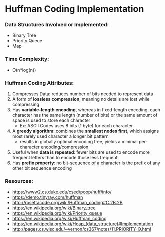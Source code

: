 # Huffman Coding Implementation

### Data Structures Involved or Implemented: 
* Binary Tree
* Priority Queue
* Map 

### Time Complexity: 
* O(n*log(n)) 

### Huffman Coding Attributes:   
1. Compresses Data: reduces number of bits needed to represent data 
1. A form of **lossless compression**, meaning no details are lost while compressing
1. Has **variable-length encoding**, whereas in fixed-length encoding, each character has the same length (number of bits) or the same amount of space is used to store each character
   * Ex: ASCII Codes uses 8 bits (1 byte) for each character 
1. A **greedy algorithm**: combines the **smallest nodes first**, which assigns most rarely used character a longer bit pattern 
   * results in globally optimal encoding tree, yields a minimal per-character encoding/compression
1. Useful when **data is repeated**: fewer bits are used to encode more frequent letters than to encode those less frequent 
1. Has **prefix property**: no bit-sequence of a character is the prefix of any other bit sequence encoding

### Resources: 
* https://www2.cs.duke.edu/csed/poop/huff/info/
* https://demo.tinyray.com/huffman
* http://rosettacode.org/wiki/Huffman_coding#C.2B.2B
* https://en.wikipedia.org/wiki/Binary_tree
* https://en.wikipedia.org/wiki/Priority_queue
* https://en.wikipedia.org/wiki/Huffman_coding
* https://en.wikipedia.org/wiki/Heap_(data_structure)#Implementation
* http://pages.cs.wisc.edu/~vernon/cs367/notes/11.PRIORITY-Q.html
